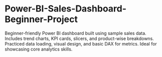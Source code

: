 # Power-BI-Sales-Dashboard-Beginner-Project
Beginner-friendly Power BI dashboard built using sample sales data. Includes trend charts, KPI cards, slicers, and product-wise breakdowns. Practiced data loading, visual design, and basic DAX for metrics. Ideal for showcasing core analytics skills.
